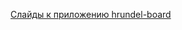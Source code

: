 
[Слайды к приложению hrundel-board](https://rawgit.com/Lakate/hrundel-board-slides/master/index.html#/)
